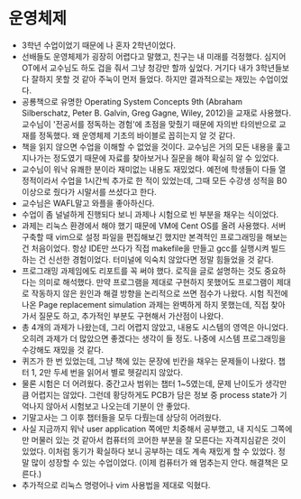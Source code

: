 # 운영체제

* 3학년 수업이었기 때문에 나 혼자 2학년이었다.
* 선배들도 운영체제가 굉장히 어렵다고 말했고, 친구는 내 미래를 걱정했다. 심지어 OT에서 교수님도 하도 겁을 줘서 그냥 청강만 할까 싶었다. 거기다 내가 3학년들보다 잘하지 못할 것 같아 주눅이 먼저 들었다. 하지만 결과적으로는 재밌는 수업이었다.
* 공룡책으로 유명한 Operating System Concepts 9th (Abraham Silberschatz, Peter B. Galvin, Greg Gagne, Wiley, 2012)을 교재로 사용했다. 교수님이 '전공서를 정독하는 경험'에 초점을 맞췄기 때문에 자의반 타의반으로 교재를 정독했다. 왜 운영체제 기초의 바이블로 꼽히는지 알 것 같다.
* 책을 읽지 않으면 수업을 이해할 수 없었을 것이다. 교수님은 거의 모든 내용을 훑고 지나가는 정도였기 때문에 자료를 찾아보거나 질문을 해야 확실히 알 수 있었다.
* 교수님이 워낙 유쾌한 분이라 재미없는 내용도 재밌었다. 예전에 학생들이 다들 열정적이라서 수업을 1시간씩 추가로 한 적이 있었는데, 그때 모든 수강생 성적을 B0 이상으로 줬다가 시말서를 쓰셨다고 한다.
* 교수님은 WAFL말고 와플을 좋아하신다.
* 수업이 좀 널널하게 진행되다 보니 과제나 시험으로 빈 부분을 채우는 식이었다.
* 과제는 리눅스 환경에서 해야 했기 때문에 VM에 Cent OS를 올려 사용했다. 서버 구축할 때 vim으로 설정 파일을 편집해보긴 했지만 본격적인 프로그래밍을 해보는 건 처음이었다. 항상 IDE만 쓰다가 직접 makefile을 만들고 gcc를 실행시켜 빌드하는 건 신선한 경험이었다. 터미널에 익숙치 않았다면 정말 힘들었을 것 같다.
* 프로그래밍 과제임에도 리포트를 꼭 써야 했다. 로직을 글로 설명하는 것도 중요하다는 의미로 해석했다. 만약 프로그램을 제대로 구현하지 못했어도 프로그램이 제대로 작동하지 않은 원인과 해결 방향을 논리적으로 쓰면 점수가 나왔다. 시험 직전에 나온 Page replacement simulation 과제는 완벽하게 하지 못했는데, 직접 찾아가서 질문도 하고, 추가적인 부분도 구현해서 가산점이 나왔다.
* 총 4개의 과제가 나왔는데, 그리 어렵지 않았고, 내용도 시스템의 영역은 아니었다. 오히려 과제가 더 많았으면 좋겠다는 생각이 들 정도. 나중에 시스템 프로그래밍을 수강해도 재밌을 것 같다.
* 퀴즈가 한 번 있었는데, 그냥 책에 있는 문장에 빈칸을 채우는 문제들이 나왔다. 챕터 1, 2만 두세 번을 읽어서 별로 헷갈리지 않았다.
* 물론 시험은 더 어려웠다. 중간고사 범위는 챕터 1~5였는데, 문제 난이도가 생각만큼 어렵지는 않았다. 그런데 황당하게도 PCB가 담은 정보 중 process state가 기억나지 않아서 시험보고 나오는데 기분이 안 좋았다.
* 기말고사는 그 이후 챕터들을 모두 다뤘는데 상당히 어려웠다.
* 사실 지금까지 워낙 user application 쪽에만 치중해서 공부했고, 내 지식도 그쪽에만 머물러 있는 것 같아서 컴퓨터의 코어한 부분을 잘 모른다는 자격지심같은 것이 있었다. 이처럼 동기가 확실하다 보니 공부하는 데도 계속 재밌게 할 수 있었다. 정말 많이 성장할 수 있는 수업이었다. (이제 컴퓨터가 왜 멈추는지 안다. 해결책은 모른다.)
* 추가적으로 리눅스 명령어나 vim 사용법을 제대로 익혔다.
